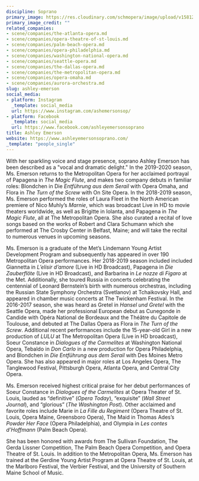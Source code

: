 ```yaml
---
discipline: Soprano
primary_image: https://res.cloudinary.com/schmopera/image/upload/v1581216657/media/2020/02/AshleyEmerson_jvuvrj.jpg
primary_image_credit: ""
related_companies:
- scene/companies/the-atlanta-opera.md
- scene/companies/opera-theatre-of-st-louis.md
- scene/companies/palm-beach-opera.md
- scene/companies/opera-philadelphia.md
- scene/companies/washington-national-opera.md
- scene/companies/seattle-opera.md
- scene/companies/the-dallas-opera.md
- scene/companies/the-metropolitan-opera.md
- scene/companies/opera-omaha.md
- scene/companies/aurora-orchestra.md
slug: ashley-emerson
social_media:
- platform: Instagram
  _template: social_media
  url: https://www.instagram.com/ashemersonsop/
- platform: Facebook
  _template: social_media
  url: https://www.facebook.com/ashleyemersonsoprano
title: Ashley Emerson
website: https://www.ashleyemersonsoprano.com/
_template: "people_single"
---
```

With her sparkling voice and stage presence, soprano Ashley Emerson has been described as a "vocal and dramatic delight." In the 2019-2020 season, Ms. Emerson returns to the Metropolitan Opera for her acclaimed portrayal of Papagena in _The Magic Flute_, and makes two company debuts in familiar roles: Blondchen in Die _Entführung aus dem Serail_ with Opera Omaha, and Flora in _The Turn of the Screw_ with On Site Opera. In the 2018-2019 season, Ms. Emerson performed the roles of Laura Fleet in the North American premiere of Nico Muhly’s _Marnie_, which was broadcast Live in HD to movie theaters worldwide, as well as Brigitte in Iolanta, and Papagena in _The Magic Flute_, all at The Metropolitan Opera. She also curated a recital of love songs based on the works of Robert and Clara Schumann which she performed at The Crosby Center in Belfast, Maine; and will take the recital to numerous venues in upcoming seasons.

Ms. Emerson is a graduate of the Met’s Lindemann Young Artist Development Program and subsequently has appeared in over 190 Metropolitan Opera performances. Her 2018-2019 season included included Giannetta in _L’elisir d’amore_ (Live in HD Broadcast), Papagena in _Die Zauberflöte_ (Live in HD Broadcast), and Barbarina in _Le nozze di Figaro_ at the Met. Additionally, she toured Russia in concerts celebrating the centennial of Leonard Bernstein’s birth with numerous orchestras, including the Russian State Symphony Orchestra (Svetlanov) at Tchaikovsky Hall, and appeared in chamber music concerts at The Twickenham Festival. In the 2016-2017 season, she was heard as Gretel in _Hansel und Gretel_ with the Seattle Opera, made her professional European debut as Cunegonde in Candide with Opéra National de Bordeaux and the Théâtre du Capitole de Toulouse, and debuted at The Dallas Opera as Flora in _The Turn of the Screw_. Additional recent performances include the 15-year-old Girl in a new production of _LULU_ at The Metropolitan Opera (Live in HD broadcast), Soeur Constance in _Dialogues of the Carmelites_ at Washington National Opera, Tebaldo in _Don Carlo_ in a new production for Opera Philadelphia, and Blondchen in _Die Entführung aus dem Serail_ with Des Moines Metro Opera. She has also appeared in major roles at Los Angeles Opera, The Tanglewood Festival, Pittsburgh Opera, Atlanta Opera, and Central City Opera.

Ms. Emerson received highest critical praise for her debut performances of Soeur Constance in _Dialogues of the Carmelites_ at Opera Theater of St. Louis, lauded as “definitive” (_Opera Today_), “exquisite” (_Wall Street Journal_), and “glorious” (_The Washington Post_). Other acclaimed and favorite roles include Marie in _La Fille du Regiment_ (Opera Theatre of St. Louis, Opera Maine, Greensboro Opera), The Maid in Thomas Ades’s _Powder Her Face_ (Opera Philadelphia), and Olympia in _Les contes d’Hoffmann_ (Palm Beach Opera).

She has been honored with awards from The Sullivan Foundation, The Gerda Lissner Competition, The Palm Beach Opera Competition, and Opera Theatre of St. Louis. In addition to the Metropolitan Opera, Ms. Emerson has trained at the Gerdine Young Artist Program at Opera Theatre of St. Louis, at the Marlboro Festival, the Verbier Festival, and the University of Southern Maine School of Music.